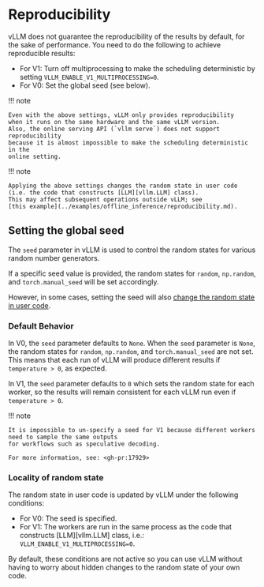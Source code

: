 # Reproducibility

vLLM does not guarantee the reproducibility of the results by default, for the sake of performance. You need to do the following to achieve
reproducible results:

- For V1: Turn off multiprocessing to make the scheduling deterministic by setting `VLLM_ENABLE_V1_MULTIPROCESSING=0`.
- For V0: Set the global seed (see below).

!!! note

    Even with the above settings, vLLM only provides reproducibility
    when it runs on the same hardware and the same vLLM version.
    Also, the online serving API (`vllm serve`) does not support reproducibility
    because it is almost impossible to make the scheduling deterministic in the
    online setting.

!!! note

    Applying the above settings changes the random state in user code
    (i.e. the code that constructs [LLM][vllm.LLM] class).
    This may affect subsequent operations outside vLLM; see
    [this example](../examples/offline_inference/reproducibility.md).

## Setting the global seed

The `seed` parameter in vLLM is used to control the random states for various random number generators.

If a specific seed value is provided, the random states for `random`, `np.random`, and `torch.manual_seed` will be set accordingly.

However, in some cases, setting the seed will also [change the random state in user code](#locality-of-random-state).

### Default Behavior

In V0, the `seed` parameter defaults to `None`. When the `seed` parameter is `None`, the random states for `random`, `np.random`, and `torch.manual_seed` are not set. This means that each run of vLLM will produce different results if `temperature > 0`, as expected.

In V1, the `seed` parameter defaults to `0` which sets the random state for each worker, so the results will remain consistent for each vLLM run even if `temperature > 0`.

!!! note

    It is impossible to un-specify a seed for V1 because different workers need to sample the same outputs
    for workflows such as speculative decoding.
    
    For more information, see: <gh-pr:17929>

### Locality of random state

The random state in user code is updated by vLLM under the following conditions:

- For V0: The seed is specified.
- For V1: The workers are run in the same process as the code that constructs [LLM][vllm.LLM] class, i.e.: `VLLM_ENABLE_V1_MULTIPROCESSING=0`.

By default, these conditions are not active so you can use vLLM without having to worry about hidden changes to the random state of your own code.
